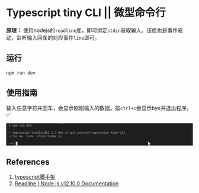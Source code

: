 Typescript tiny CLI || 微型命令行 
=

**原理：** 使用nodejs的`readline`库，即可绑定`stdin`获取输入。该库也是事件驱动，监听输入回车的对应事件`line`即可。

运行
--

```sh
npm run dev
```

使用指南
--

输入任意字符并回车，会显示刚刚输入的数据。按`ctrl+c`会显示bye并退出程序。:white_check_mark:

![](cli.gif)

References
--

1. [typescript脚手架](https://github.com/czzonet/typescript-scaffold)
2. [Readline | Node.js v12.10.0 Documentation](https://nodejs.org/api/readline.html)